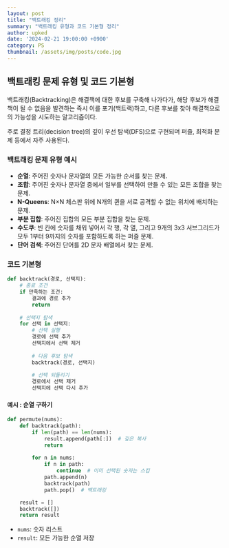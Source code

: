 ```yaml
---
layout: post
title: "백트래킹 정리"
summary: "백트래킹 유형과 코드 기본형 정리"
author: upked
date: '2024-02-21 19:00:00 +0900'
category: PS
thumbnail: /assets/img/posts/code.jpg
---
```


## 백트래킹 문제 유형 및 코드 기본형

백트래킹(Backtracking)은 해결책에 대한 후보를 구축해 나가다가, 해당 후보가 해결책이 될 수 없음을 발견하는 즉시 이를 포기(백트랙)하고, 다른 후보를 찾아 해결책으로의 가능성을 시도하는 알고리즘이다. 

주로 결정 트리(decision tree)의 깊이 우선 탐색(DFS)으로 구현되며 퍼즐, 최적화 문제 등에서 자주 사용된다.

### 백트래킹 문제 유형 예시

- **순열**: 주어진 숫자나 문자열의 모든 가능한 순서를 찾는 문제.
- **조합**: 주어진 숫자나 문자열 중에서 일부를 선택하여 만들 수 있는 모든 조합을 찾는 문제.
- **N-Queens**: N×N 체스판 위에 N개의 퀸을 서로 공격할 수 없는 위치에 배치하는 문제.
- **부분 집합**: 주어진 집합의 모든 부분 집합을 찾는 문제.
- **수도쿠**: 빈 칸에 숫자를 채워 넣어서 각 행, 각 열, 그리고 9개의 3x3 서브그리드가 모두 1부터 9까지의 숫자를 포함하도록 하는 퍼즐 문제.
- **단어 검색**: 주어진 단어를 2D 문자 배열에서 찾는 문제.

### 코드 기본형

```python
def backtrack(경로, 선택지):
    # 종료 조건
    if 만족하는 조건:
        결과에 경로 추가
        return
    
    # 선택지 탐색
    for 선택 in 선택지:
        # 선택 실행
        경로에 선택 추가
        선택지에서 선택 제거
        
        # 다음 후보 탐색
        backtrack(경로, 선택지)
        
        # 선택 되돌리기
        경로에서 선택 제거
        선택지에 선택 다시 추가

```

#### 예시 : 순열 구하기

```python
def permute(nums):
    def backtrack(path):
        if len(path) == len(nums):
            result.append(path[:])  # 깊은 복사
            return
        
        for n in nums:
            if n in path:
                continue  # 이미 선택된 숫자는 스킵
            path.append(n)
            backtrack(path)
            path.pop()  # 백트래킹

    result = []
    backtrack([])
    return result

```


- `nums`: 숫자 리스트
- `result`: 모든 가능한 순열 저장